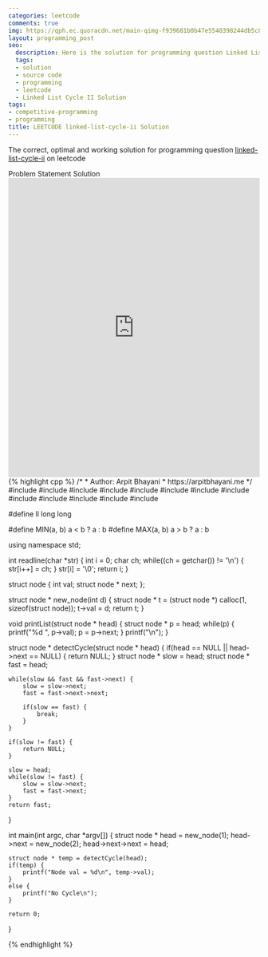 ```yaml
---
categories: leetcode
comments: true
img: https://qph.ec.quoracdn.net/main-qimg-f939681b0b47e5540398244db5c8966f?convert_to_webp=true
layout: programming_post
seo:
  description: Here is the solution for programming question Linked List Cycle II on leetcode
  tags:
  - solution
  - source code
  - programming
  - leetcode
  - Linked List Cycle II Solution
tags:
- competitive-programming
- programming
title: LEETCODE linked-list-cycle-ii Solution
---
```

The correct, optimal and working solution for programming question [linked-list-cycle-ii](https://leetcode.com/problems/linked-list-cycle-ii/) on leetcode

<div class="ui secondary pointing large menu">
  <a class="grey item" data-tab="problem-statement">
    Problem Statement
  </a>
  <a class="active item grey" data-tab="solution">
    Solution
  </a>
</div>
<div class="ui bottom attached tab" data-tab="problem-statement">
    <iframe src="https://leetcode.com/problems/linked-list-cycle-ii/" width="100%" height="600px" style="overflow: scroll; border: none;"></iframe>
</div>
<div class="ui bottom attached active tab" data-tab="solution">
{% highlight cpp %}
/*
 *  Author: Arpit Bhayani
 *  https://arpitbhayani.me
 */
#include <cmath>
#include <cstdio>
#include <cstdlib>
#include <climits>
#include <deque>
#include <iostream>
#include <list>
#include <limits>
#include <map>
#include <queue>
#include <set>
#include <stack>
#include <vector>

#define ll long long

#define MIN(a, b) a < b ? a : b
#define MAX(a, b) a > b ? a : b

using namespace std;

int readline(char *str) {
    int i = 0;
    char ch;
    while((ch = getchar()) != '\n') {
        str[i++] = ch;
    }
    str[i] = '\0';
    return i;
}

struct node {
    int val;
    struct node * next;
};

struct node * new_node(int d) {
    struct node * t = (struct node *) calloc(1, sizeof(struct node));
    t->val = d;
    return t;
}

void printList(struct node * head) {
    struct node * p = head;
    while(p) {
        printf("%d ", p->val);
        p = p->next;
    }
    printf("\n");
}

struct node * detectCycle(struct node * head) {
    if(head == NULL || head->next == NULL) {
        return NULL;
    }
    struct node * slow = head;
    struct node * fast = head;

    while(slow && fast && fast->next) {
        slow = slow->next;
        fast = fast->next->next;

        if(slow == fast) {
            break;
        }
    }

    if(slow != fast) {
        return NULL;
    }

    slow = head;
    while(slow != fast) {
        slow = slow->next;
        fast = fast->next;
    }
    return fast;
}

int main(int argc, char *argv[]) {
    struct node * head = new_node(1);
    head->next = new_node(2);
    head->next->next = head;

    struct node * temp = detectCycle(head);
    if(temp) {
        printf("Node val = %d\n", temp->val);
    }
    else {
        printf("No Cycle\n");
    }

    return 0;
}

{% endhighlight %}
</div>
